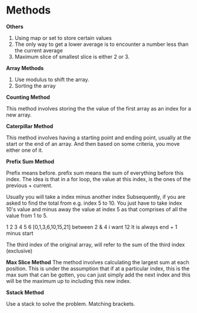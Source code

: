 
# Methods

**Others**
1) Using map or set to store certain values
2) The only way to get a lower average is to encounter a number less than the current average
3) Maximum slice of smallest slice is either 2 or 3.

**Array Methods**

1) Use modulus to shift the array. 
2) Sorting the array

**Counting Method**

This method involves storing the the value of the first array as an index for a new array.

**Caterpillar Method**

This method involves having a starting point and ending point, usually at the start or the end of an array. And then based on some criteria, you move either one of it.

**Prefix Sum Method**

Prefix means before. prefix sum means the sum of everything before this index. The idea is that in a for loop, the value at this index, is the ones of the previous + current. 

Usually you will take a index minus another index
Subsequently, if you are asked to find the total from e.g. index 5 to 10. You just have to take index 10's value and minus away the value at index 5 as that comprises of all the value from 1 to 5. 

 1 2 3 4 5 6  [0,1,3,6,10,15,21]  between 2 & 4 i want 12 
 It is always end + 1 minus start 
 
 The third index of the original array, will refer to the sum of the third index (exclusive)

**Max Slice Method**
The method involves calculating the largest sum at each position. This is under the assumption that if at a particular index, this is the max sum that can be gotten, you can just simply add the next index and this will be the maximum up to including this new index. 

**Sstack Method**

Use a stack to solve the problem. Matching brackets. 
